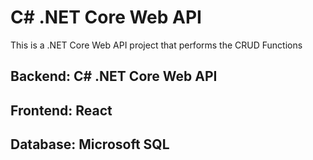 # C# .NET Core Web API

This is a .NET Core Web API project that performs the CRUD Functions

## Backend: C# .NET Core Web API
## Frontend: React
## Database: Microsoft SQL
